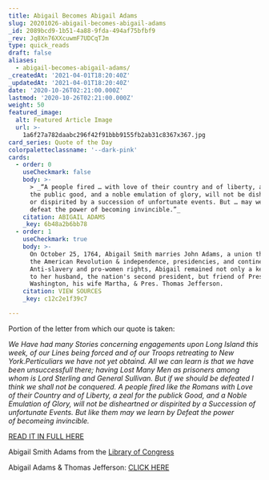 ```yaml
---
title: Abigail Becomes Abigail Adams
slug: 20201026-abigail-becomes-abigail-adams
_id: 2089bcd9-1b51-4a88-9fda-494af75bfbf9
_rev: Jq8Xn76XXcuwmF7UDCqTJm
type: quick_reads
draft: false
aliases:
  - abigail-becomes-abigail-adams/
_createdAt: '2021-04-01T18:20:40Z'
_updatedAt: '2021-04-01T18:20:40Z'
date: '2020-10-26T02:21:00.000Z'
lastmod: '2020-10-26T02:21:00.000Z'
weight: 50
featured_image:
  alt: Featured Article Image
  url: >-
    1a6f27a782daabc296f42f91bbb9155fb2ab31c8367x367.jpg
card_series: Quote of the Day
colorpaletteclassname: '--dark-pink'
cards:
  - order: 0
    useCheckmark: false
    body: >-
      > _“A people fired … with love of their country and of liberty, a zeal for
      the public good, and a noble emulation of glory, will not be disheartened
      or dispirited by a succession of unfortunate events. But … may we learn by
      defeat the power of becoming invincible.”_
    citation: ABIGAIL ADAMS
    _key: 6b48a2b6bb78
  - order: 1
    useCheckmark: true
    body: >-
      On October 25, 1764, Abigail Smith marries John Adams, a union that spans
      the American Revolution & independence, presidencies, and continents.
      Anti-slavery and pro-women rights, Abigail remained not only a key advisor
      to her husband, the nation's second president, but friend of Pres. George
      Washington, his wife Martha, & Pres. Thomas Jefferson.
    citation: VIEW SOURCES
    _key: c12c2e1f39c7

---
```

Portion of the letter from which our quote is taken:

_We Have had many Stories concerning engagements upon Long Island this week, of our Lines being forced and of our Troops retreating to New York.Perticuliars we have not yet obtaind. All we can learn is that we have been unsuccessfull there; having Lost Many Men as prisoners among whom is Lord Sterling and General Sullivan. But if we should be defeated I think we shall not be conquered. A people fired like the Romans with Love of their Country and of Liberty, a zeal for the publick Good, and a Noble Emulation of Glory, will not be disheartned or dispirited by a Succession of unfortunate Events. But like them may we learn by Defeat the power of becomeing invincible._

[READ IT IN FULL HERE](https://www.masshist.org/digitaladams/archive/doc?id=L17760907aa&bc=)

Abigail Smith Adams from the [Library of Congress](https://www.loc.gov/item/today-in-history/october-25/)

Abigail Adams & Thomas Jefferson: [CLICK HERE](https://www.monticello.org/site/research-and-collections/abigail-adams)